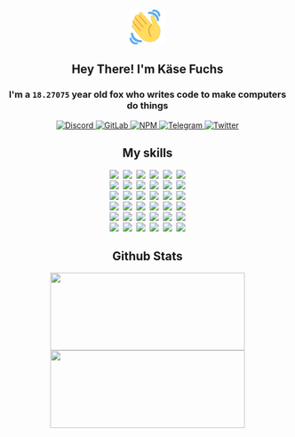 <div><p align=center><img src=./resources/images/wave.gif width=64px height=64px></p><h2 align=center>Hey There! I'm Käse Fuchs</h2><h3 align=center>I'm a <code>18.27075</code> year old fox who writes code to make computers do things</h3><p align=center><a href=https://discord.com/users/507526681125322772><img alt=Discord src="https://img.shields.io/badge/Discord-5865F2?logo=discord&logoColor=white&style=flat-square#7f1419104662446cc026d5b21d9263ea"> </a><a href=https://gitlab.com/kasefuchs><img alt=GitLab src="https://img.shields.io/badge/GitLab-330F63?logo=gitlab&logoColor=white&style=flat-square#7f1419104662446cc026d5b21d9263ea"> </a><a href=https://npmjs.com/~kasefuchs><img alt=NPM src="https://img.shields.io/badge/NPM-CB3837?logo=npm&logoColor=white&style=flat-square#7f1419104662446cc026d5b21d9263ea"> </a><a href=https://t.me/kasefuchs><img alt=Telegram src="https://img.shields.io/badge/Telegram-2CA5E0?logo=telegram&logoColor=white&style=flat-square#7f1419104662446cc026d5b21d9263ea"> </a><a href=https://twitter.com/kasefuchs><img alt=Twitter src="https://img.shields.io/badge/Twitter-1DA1F2?logo=twitter&logoColor=white&style=flat-square#7f1419104662446cc026d5b21d9263ea"></a></p><h2 align=center>My skills</h2><p align=center><a href=https://aws.amazon.com/ ><picture><source srcset="https://skillicons.dev/icons?i=aws&theme=dark#7f1419104662446cc026d5b21d9263ea" media="(prefers-color-scheme: dark)"><source srcset="https://skillicons.dev/icons?i=aws&theme=light#7f1419104662446cc026d5b21d9263ea" media="(prefers-color-scheme: light), (prefers-color-scheme: no-preference)"><img src="https://skillicons.dev/icons?i=aws&theme=light#7f1419104662446cc026d5b21d9263ea"></picture></a>&nbsp;&nbsp;<a href=https://en.wikipedia.org/wiki/Bash_(Unix_shell)><picture><source srcset="https://skillicons.dev/icons?i=bash&theme=dark#7f1419104662446cc026d5b21d9263ea" media="(prefers-color-scheme: dark)"><source srcset="https://skillicons.dev/icons?i=bash&theme=light#7f1419104662446cc026d5b21d9263ea" media="(prefers-color-scheme: light), (prefers-color-scheme: no-preference)"><img src="https://skillicons.dev/icons?i=bash&theme=light#7f1419104662446cc026d5b21d9263ea"></picture></a>&nbsp;&nbsp;<a href=https://discord.com/developers/docs><picture><source srcset="https://skillicons.dev/icons?i=bots&theme=dark#7f1419104662446cc026d5b21d9263ea" media="(prefers-color-scheme: dark)"><source srcset="https://skillicons.dev/icons?i=bots&theme=light#7f1419104662446cc026d5b21d9263ea" media="(prefers-color-scheme: light), (prefers-color-scheme: no-preference)"><img src="https://skillicons.dev/icons?i=bots&theme=light#7f1419104662446cc026d5b21d9263ea"></picture></a>&nbsp;&nbsp;<a href=https://www.cloudflare.com/ ><picture><source srcset="https://skillicons.dev/icons?i=cloudflare&theme=dark#7f1419104662446cc026d5b21d9263ea" media="(prefers-color-scheme: dark)"><source srcset="https://skillicons.dev/icons?i=cloudflare&theme=light#7f1419104662446cc026d5b21d9263ea" media="(prefers-color-scheme: light), (prefers-color-scheme: no-preference)"><img src="https://skillicons.dev/icons?i=cloudflare&theme=light#7f1419104662446cc026d5b21d9263ea"></picture></a>&nbsp;&nbsp;<a href=https://en.wikipedia.org/wiki/CSS><picture><source srcset="https://skillicons.dev/icons?i=css&theme=dark#7f1419104662446cc026d5b21d9263ea" media="(prefers-color-scheme: dark)"><source srcset="https://skillicons.dev/icons?i=css&theme=light#7f1419104662446cc026d5b21d9263ea" media="(prefers-color-scheme: light), (prefers-color-scheme: no-preference)"><img src="https://skillicons.dev/icons?i=css&theme=light#7f1419104662446cc026d5b21d9263ea"></picture></a>&nbsp;&nbsp;<a href=https://www.docker.com/ ><picture><source srcset="https://skillicons.dev/icons?i=docker&theme=dark#7f1419104662446cc026d5b21d9263ea" media="(prefers-color-scheme: dark)"><source srcset="https://skillicons.dev/icons?i=docker&theme=light#7f1419104662446cc026d5b21d9263ea" media="(prefers-color-scheme: light), (prefers-color-scheme: no-preference)"><img src="https://skillicons.dev/icons?i=docker&theme=light#7f1419104662446cc026d5b21d9263ea"></picture></a><br><a href=https://www.electronjs.org/ ><picture><source srcset="https://skillicons.dev/icons?i=electron&theme=dark#7f1419104662446cc026d5b21d9263ea" media="(prefers-color-scheme: dark)"><source srcset="https://skillicons.dev/icons?i=electron&theme=light#7f1419104662446cc026d5b21d9263ea" media="(prefers-color-scheme: light), (prefers-color-scheme: no-preference)"><img src="https://skillicons.dev/icons?i=electron&theme=light#7f1419104662446cc026d5b21d9263ea"></picture></a>&nbsp;&nbsp;<a href=https://expressjs.com/ ><picture><source srcset="https://skillicons.dev/icons?i=express&theme=dark#7f1419104662446cc026d5b21d9263ea" media="(prefers-color-scheme: dark)"><source srcset="https://skillicons.dev/icons?i=express&theme=light#7f1419104662446cc026d5b21d9263ea" media="(prefers-color-scheme: light), (prefers-color-scheme: no-preference)"><img src="https://skillicons.dev/icons?i=express&theme=light#7f1419104662446cc026d5b21d9263ea"></picture></a>&nbsp;&nbsp;<a href=https://www.figma.com/ ><picture><source srcset="https://skillicons.dev/icons?i=figma&theme=dark#7f1419104662446cc026d5b21d9263ea" media="(prefers-color-scheme: dark)"><source srcset="https://skillicons.dev/icons?i=figma&theme=light#7f1419104662446cc026d5b21d9263ea" media="(prefers-color-scheme: light), (prefers-color-scheme: no-preference)"><img src="https://skillicons.dev/icons?i=figma&theme=light#7f1419104662446cc026d5b21d9263ea"></picture></a>&nbsp;&nbsp;<a href=https://firebase.google.com/ ><picture><source srcset="https://skillicons.dev/icons?i=firebase&theme=dark#7f1419104662446cc026d5b21d9263ea" media="(prefers-color-scheme: dark)"><source srcset="https://skillicons.dev/icons?i=firebase&theme=light#7f1419104662446cc026d5b21d9263ea" media="(prefers-color-scheme: light), (prefers-color-scheme: no-preference)"><img src="https://skillicons.dev/icons?i=firebase&theme=light#7f1419104662446cc026d5b21d9263ea"></picture></a>&nbsp;&nbsp;<a href=https://flask.palletsprojects.com/ ><picture><source srcset="https://skillicons.dev/icons?i=flask&theme=dark#7f1419104662446cc026d5b21d9263ea" media="(prefers-color-scheme: dark)"><source srcset="https://skillicons.dev/icons?i=flask&theme=light#7f1419104662446cc026d5b21d9263ea" media="(prefers-color-scheme: light), (prefers-color-scheme: no-preference)"><img src="https://skillicons.dev/icons?i=flask&theme=light#7f1419104662446cc026d5b21d9263ea"></picture></a>&nbsp;&nbsp;<a href=https://cloud.google.com/ ><picture><source srcset="https://skillicons.dev/icons?i=gcp&theme=dark#7f1419104662446cc026d5b21d9263ea" media="(prefers-color-scheme: dark)"><source srcset="https://skillicons.dev/icons?i=gcp&theme=light#7f1419104662446cc026d5b21d9263ea" media="(prefers-color-scheme: light), (prefers-color-scheme: no-preference)"><img src="https://skillicons.dev/icons?i=gcp&theme=light#7f1419104662446cc026d5b21d9263ea"></picture></a><br><a href=https://git-scm.com/ ><picture><source srcset="https://skillicons.dev/icons?i=git&theme=dark#7f1419104662446cc026d5b21d9263ea" media="(prefers-color-scheme: dark)"><source srcset="https://skillicons.dev/icons?i=git&theme=light#7f1419104662446cc026d5b21d9263ea" media="(prefers-color-scheme: light), (prefers-color-scheme: no-preference)"><img src="https://skillicons.dev/icons?i=git&theme=light#7f1419104662446cc026d5b21d9263ea"></picture></a>&nbsp;&nbsp;<a href=https://github.com/ ><picture><source srcset="https://skillicons.dev/icons?i=github&theme=dark#7f1419104662446cc026d5b21d9263ea" media="(prefers-color-scheme: dark)"><source srcset="https://skillicons.dev/icons?i=github&theme=light#7f1419104662446cc026d5b21d9263ea" media="(prefers-color-scheme: light), (prefers-color-scheme: no-preference)"><img src="https://skillicons.dev/icons?i=github&theme=light#7f1419104662446cc026d5b21d9263ea"></picture></a>&nbsp;&nbsp;<a href=https://gitlab.com/ ><picture><source srcset="https://skillicons.dev/icons?i=gitlab&theme=dark#7f1419104662446cc026d5b21d9263ea" media="(prefers-color-scheme: dark)"><source srcset="https://skillicons.dev/icons?i=gitlab&theme=light#7f1419104662446cc026d5b21d9263ea" media="(prefers-color-scheme: light), (prefers-color-scheme: no-preference)"><img src="https://skillicons.dev/icons?i=gitlab&theme=light#7f1419104662446cc026d5b21d9263ea"></picture></a>&nbsp;&nbsp;<a href=https://www.heroku.com/ ><picture><source srcset="https://skillicons.dev/icons?i=heroku&theme=dark#7f1419104662446cc026d5b21d9263ea" media="(prefers-color-scheme: dark)"><source srcset="https://skillicons.dev/icons?i=heroku&theme=light#7f1419104662446cc026d5b21d9263ea" media="(prefers-color-scheme: light), (prefers-color-scheme: no-preference)"><img src="https://skillicons.dev/icons?i=heroku&theme=light#7f1419104662446cc026d5b21d9263ea"></picture></a>&nbsp;&nbsp;<a href=https://en.wikipedia.org/wiki/HTML><picture><source srcset="https://skillicons.dev/icons?i=html&theme=dark#7f1419104662446cc026d5b21d9263ea" media="(prefers-color-scheme: dark)"><source srcset="https://skillicons.dev/icons?i=html&theme=light#7f1419104662446cc026d5b21d9263ea" media="(prefers-color-scheme: light), (prefers-color-scheme: no-preference)"><img src="https://skillicons.dev/icons?i=html&theme=light#7f1419104662446cc026d5b21d9263ea"></picture></a>&nbsp;&nbsp;<a href=https://en.wikipedia.org/wiki/JavaScript><picture><source srcset="https://skillicons.dev/icons?i=js&theme=dark#7f1419104662446cc026d5b21d9263ea" media="(prefers-color-scheme: dark)"><source srcset="https://skillicons.dev/icons?i=js&theme=light#7f1419104662446cc026d5b21d9263ea" media="(prefers-color-scheme: light), (prefers-color-scheme: no-preference)"><img src="https://skillicons.dev/icons?i=js&theme=light#7f1419104662446cc026d5b21d9263ea"></picture></a><br><a href=https://en.wikipedia.org/wiki/Linux><picture><source srcset="https://skillicons.dev/icons?i=linux&theme=dark#7f1419104662446cc026d5b21d9263ea" media="(prefers-color-scheme: dark)"><source srcset="https://skillicons.dev/icons?i=linux&theme=light#7f1419104662446cc026d5b21d9263ea" media="(prefers-color-scheme: light), (prefers-color-scheme: no-preference)"><img src="https://skillicons.dev/icons?i=linux&theme=light#7f1419104662446cc026d5b21d9263ea"></picture></a>&nbsp;&nbsp;<a href=https://mui.com/ ><picture><source srcset="https://skillicons.dev/icons?i=materialui&theme=dark#7f1419104662446cc026d5b21d9263ea" media="(prefers-color-scheme: dark)"><source srcset="https://skillicons.dev/icons?i=materialui&theme=light#7f1419104662446cc026d5b21d9263ea" media="(prefers-color-scheme: light), (prefers-color-scheme: no-preference)"><img src="https://skillicons.dev/icons?i=materialui&theme=light#7f1419104662446cc026d5b21d9263ea"></picture></a>&nbsp;&nbsp;<a href=https://en.wikipedia.org/wiki/Markdown><picture><source srcset="https://skillicons.dev/icons?i=md&theme=dark#7f1419104662446cc026d5b21d9263ea" media="(prefers-color-scheme: dark)"><source srcset="https://skillicons.dev/icons?i=md&theme=light#7f1419104662446cc026d5b21d9263ea" media="(prefers-color-scheme: light), (prefers-color-scheme: no-preference)"><img src="https://skillicons.dev/icons?i=md&theme=light#7f1419104662446cc026d5b21d9263ea"></picture></a>&nbsp;&nbsp;<a href=https://www.mongodb.com/ ><picture><source srcset="https://skillicons.dev/icons?i=mongodb&theme=dark#7f1419104662446cc026d5b21d9263ea" media="(prefers-color-scheme: dark)"><source srcset="https://skillicons.dev/icons?i=mongodb&theme=light#7f1419104662446cc026d5b21d9263ea" media="(prefers-color-scheme: light), (prefers-color-scheme: no-preference)"><img src="https://skillicons.dev/icons?i=mongodb&theme=light#7f1419104662446cc026d5b21d9263ea"></picture></a>&nbsp;&nbsp;<a href=https://www.mysql.com/ ><picture><source srcset="https://skillicons.dev/icons?i=mysql&theme=dark#7f1419104662446cc026d5b21d9263ea" media="(prefers-color-scheme: dark)"><source srcset="https://skillicons.dev/icons?i=mysql&theme=light#7f1419104662446cc026d5b21d9263ea" media="(prefers-color-scheme: light), (prefers-color-scheme: no-preference)"><img src="https://skillicons.dev/icons?i=mysql&theme=light#7f1419104662446cc026d5b21d9263ea"></picture></a>&nbsp;&nbsp;<a href=https://nextjs.org/ ><picture><source srcset="https://skillicons.dev/icons?i=nextjs&theme=dark#7f1419104662446cc026d5b21d9263ea" media="(prefers-color-scheme: dark)"><source srcset="https://skillicons.dev/icons?i=nextjs&theme=light#7f1419104662446cc026d5b21d9263ea" media="(prefers-color-scheme: light), (prefers-color-scheme: no-preference)"><img src="https://skillicons.dev/icons?i=nextjs&theme=light#7f1419104662446cc026d5b21d9263ea"></picture></a><br><a href=https://nodejs.org/en/ ><picture><source srcset="https://skillicons.dev/icons?i=nodejs&theme=dark#7f1419104662446cc026d5b21d9263ea" media="(prefers-color-scheme: dark)"><source srcset="https://skillicons.dev/icons?i=nodejs&theme=light#7f1419104662446cc026d5b21d9263ea" media="(prefers-color-scheme: light), (prefers-color-scheme: no-preference)"><img src="https://skillicons.dev/icons?i=nodejs&theme=light#7f1419104662446cc026d5b21d9263ea"></picture></a>&nbsp;&nbsp;<a href=https://www.postgresql.org/ ><picture><source srcset="https://skillicons.dev/icons?i=postgres&theme=dark#7f1419104662446cc026d5b21d9263ea" media="(prefers-color-scheme: dark)"><source srcset="https://skillicons.dev/icons?i=postgres&theme=light#7f1419104662446cc026d5b21d9263ea" media="(prefers-color-scheme: light), (prefers-color-scheme: no-preference)"><img src="https://skillicons.dev/icons?i=postgres&theme=light#7f1419104662446cc026d5b21d9263ea"></picture></a>&nbsp;&nbsp;<a href=https://learn.microsoft.com/en-us/powershell/ ><picture><source srcset="https://skillicons.dev/icons?i=powershell&theme=dark#7f1419104662446cc026d5b21d9263ea" media="(prefers-color-scheme: dark)"><source srcset="https://skillicons.dev/icons?i=powershell&theme=light#7f1419104662446cc026d5b21d9263ea" media="(prefers-color-scheme: light), (prefers-color-scheme: no-preference)"><img src="https://skillicons.dev/icons?i=powershell&theme=light#7f1419104662446cc026d5b21d9263ea"></picture></a>&nbsp;&nbsp;<a href=https://www.python.org/ ><picture><source srcset="https://skillicons.dev/icons?i=py&theme=dark#7f1419104662446cc026d5b21d9263ea" media="(prefers-color-scheme: dark)"><source srcset="https://skillicons.dev/icons?i=py&theme=light#7f1419104662446cc026d5b21d9263ea" media="(prefers-color-scheme: light), (prefers-color-scheme: no-preference)"><img src="https://skillicons.dev/icons?i=py&theme=light#7f1419104662446cc026d5b21d9263ea"></picture></a>&nbsp;&nbsp;<a href=https://www.raspberrypi.org/ ><picture><source srcset="https://skillicons.dev/icons?i=raspberrypi&theme=dark#7f1419104662446cc026d5b21d9263ea" media="(prefers-color-scheme: dark)"><source srcset="https://skillicons.dev/icons?i=raspberrypi&theme=light#7f1419104662446cc026d5b21d9263ea" media="(prefers-color-scheme: light), (prefers-color-scheme: no-preference)"><img src="https://skillicons.dev/icons?i=raspberrypi&theme=light#7f1419104662446cc026d5b21d9263ea"></picture></a>&nbsp;&nbsp;<a href=https://reactjs.org/ ><picture><source srcset="https://skillicons.dev/icons?i=react&theme=dark#7f1419104662446cc026d5b21d9263ea" media="(prefers-color-scheme: dark)"><source srcset="https://skillicons.dev/icons?i=react&theme=light#7f1419104662446cc026d5b21d9263ea" media="(prefers-color-scheme: light), (prefers-color-scheme: no-preference)"><img src="https://skillicons.dev/icons?i=react&theme=light#7f1419104662446cc026d5b21d9263ea"></picture></a><br><a href=https://redux.js.org/ ><picture><source srcset="https://skillicons.dev/icons?i=redux&theme=dark#7f1419104662446cc026d5b21d9263ea" media="(prefers-color-scheme: dark)"><source srcset="https://skillicons.dev/icons?i=redux&theme=light#7f1419104662446cc026d5b21d9263ea" media="(prefers-color-scheme: light), (prefers-color-scheme: no-preference)"><img src="https://skillicons.dev/icons?i=redux&theme=light#7f1419104662446cc026d5b21d9263ea"></picture></a>&nbsp;&nbsp;<a href=https://en.wikipedia.org/wiki/Regular_expression><picture><source srcset="https://skillicons.dev/icons?i=regex&theme=dark#7f1419104662446cc026d5b21d9263ea" media="(prefers-color-scheme: dark)"><source srcset="https://skillicons.dev/icons?i=regex&theme=light#7f1419104662446cc026d5b21d9263ea" media="(prefers-color-scheme: light), (prefers-color-scheme: no-preference)"><img src="https://skillicons.dev/icons?i=regex&theme=light#7f1419104662446cc026d5b21d9263ea"></picture></a>&nbsp;&nbsp;<a href=https://en.wikipedia.org/wiki/Sass_(stylesheet_language)><picture><source srcset="https://skillicons.dev/icons?i=sass&theme=dark#7f1419104662446cc026d5b21d9263ea" media="(prefers-color-scheme: dark)"><source srcset="https://skillicons.dev/icons?i=sass&theme=light#7f1419104662446cc026d5b21d9263ea" media="(prefers-color-scheme: light), (prefers-color-scheme: no-preference)"><img src="https://skillicons.dev/icons?i=sass&theme=light#7f1419104662446cc026d5b21d9263ea"></picture></a>&nbsp;&nbsp;<a href=https://www.typescriptlang.org/ ><picture><source srcset="https://skillicons.dev/icons?i=ts&theme=dark#7f1419104662446cc026d5b21d9263ea" media="(prefers-color-scheme: dark)"><source srcset="https://skillicons.dev/icons?i=ts&theme=light#7f1419104662446cc026d5b21d9263ea" media="(prefers-color-scheme: light), (prefers-color-scheme: no-preference)"><img src="https://skillicons.dev/icons?i=ts&theme=light#7f1419104662446cc026d5b21d9263ea"></picture></a>&nbsp;&nbsp;<a href=https://unity.com/ ><picture><source srcset="https://skillicons.dev/icons?i=unity&theme=dark#7f1419104662446cc026d5b21d9263ea" media="(prefers-color-scheme: dark)"><source srcset="https://skillicons.dev/icons?i=unity&theme=light#7f1419104662446cc026d5b21d9263ea" media="(prefers-color-scheme: light), (prefers-color-scheme: no-preference)"><img src="https://skillicons.dev/icons?i=unity&theme=light#7f1419104662446cc026d5b21d9263ea"></picture></a>&nbsp;&nbsp;<a href=https://workers.cloudflare.com/ ><picture><source srcset="https://skillicons.dev/icons?i=workers&theme=dark#7f1419104662446cc026d5b21d9263ea" media="(prefers-color-scheme: dark)"><source srcset="https://skillicons.dev/icons?i=workers&theme=light#7f1419104662446cc026d5b21d9263ea" media="(prefers-color-scheme: light), (prefers-color-scheme: no-preference)"><img src="https://skillicons.dev/icons?i=workers&theme=light#7f1419104662446cc026d5b21d9263ea"></picture></a><br></p><h2 align=center>Github Stats</h2><p align=center><picture><source srcset="https://github-readme-stats-kasefuchs.vercel.app/api/?count_private=true&hide_border=true&hide_rank=true&line_height=20&hide_title=true&username=Kasefuchs&theme=dark#7f1419104662446cc026d5b21d9263ea" media="(prefers-color-scheme: dark)"><source srcset="https://github-readme-stats-kasefuchs.vercel.app/api/?count_private=true&hide_border=true&hide_rank=true&line_height=20&hide_title=true&username=Kasefuchs&theme=light#7f1419104662446cc026d5b21d9263ea" media="(prefers-color-scheme: light), (prefers-color-scheme: no-preference)"><img align=middle width=350 height=140 src="https://github-readme-stats-kasefuchs.vercel.app/api/?count_private=true&hide_border=true&hide_rank=true&line_height=20&hide_title=true&username=Kasefuchs&theme=light#7f1419104662446cc026d5b21d9263ea"></picture><picture><source srcset="https://github-readme-stats-kasefuchs.vercel.app/api/top-langs/?count_private=true&hide_border=true&layout=compact&username=Kasefuchs&theme=dark#7f1419104662446cc026d5b21d9263ea" media="(prefers-color-scheme: dark)"><source srcset="https://github-readme-stats-kasefuchs.vercel.app/api/top-langs/?count_private=true&hide_border=true&layout=compact&username=Kasefuchs&theme=light#7f1419104662446cc026d5b21d9263ea" media="(prefers-color-scheme: light), (prefers-color-scheme: no-preference)"><img align=middle width=350 height=140 src="https://github-readme-stats-kasefuchs.vercel.app/api/top-langs/?count_private=true&hide_border=true&layout=compact&username=Kasefuchs&theme=light#7f1419104662446cc026d5b21d9263ea"></picture></p><img src="https://hit.yhype.me/github/profile?user_id=64592097#7f1419104662446cc026d5b21d9263ea" alt=""></div>